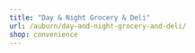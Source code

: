 ```yaml
---
title: "Day & Night Grocery & Deli"
url: /auburn/day-and-night-grocery-and-deli/
shop: convenience
---
```

